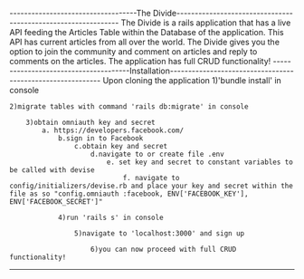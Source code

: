 -----------------------------------The Divide--------------------------------------------------------------
The Divide is a rails application that has a live API feeding the Articles Table within the Database of the application.
This API has current articles from all over the world. The Divide gives you the option to join the community and comment
 on articles and reply to comments on the articles. The application has full CRUD functionality!
--------------------------------------Installation-----------------------------------------------------------
 Upon cloning the application
 1)'bundle install' in console

    2)migrate tables with command 'rails db:migrate' in console

        3)obtain omniauth key and secret
            a. https://developers.facebook.com/
                b.sign in to Facebook
                    c.obtain key and secret
                        d.navigate to or create file .env
                            e. set key and secret to constant variables to be called with devise
                                f. navigate to config/initializers/devise.rb and place your key and secret within the file as so "config.omniauth :facebook, ENV['FACEBOOK_KEY'], ENV['FACEBOOK_SECRET']"   
                        
                4)run 'rails s' in console

                    5)navigate to 'localhost:3000' and sign up 
                    
                        6)you can now proceed with full CRUD functionality!
----------------------------------------------------------------------------------------------------------------------------


